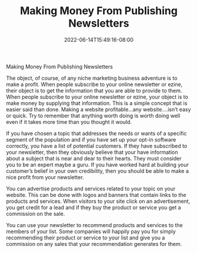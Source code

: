 ﻿---
title: "Making Money From Publishing Newsletters"
date: 2022-06-14T15:49:16-08:00
description: "Niche Marketing Tips for Web Success"
featured_image: "/images/Niche Marketing.jpg"
tags: ["Niche Marketing"]
---

Making Money From Publishing Newsletters

The object, of course, of any niche marketing business adventure is to make a profit. When people subscribe to your online newsletter or ezine, their object is to get the information that you are able to provide to them. When people subscribe to your online newsletter or ezine, your object is to make money by supplying that information. This is a simple concept that is easier said than done. Making a website profitable…any website….isn’t easy or quick. Try to remember that anything worth doing is worth doing well even if it takes more time than you thought it would. 

If you have chosen a topic that addresses the needs or wants of a specific segment of the population and if you have set up your opt-in software correctly, you have a list of potential customers. If they have subscribed to your newsletter, then they obviously believe that your have information about a subject that is near and dear to their hearts. They must consider you to be an expert maybe a guru. If you have worked hard at building your customer’s belief in your own credibility, then you should be able to make a nice profit from your newsletter. 

You can advertise products and services related to your topic on your website. This can be done with logos and banners that contain links to the products and services. When visitors to your site click on an advertisement, you get credit for a lead and if they buy the product or service you get a commission on the sale.  

You can use your newsletter to recommend products and services to the members of your list. Some companies will happily pay you for simply recommending their product or service to your list and give you a commission on any sales that your recommendation generates for them. 


